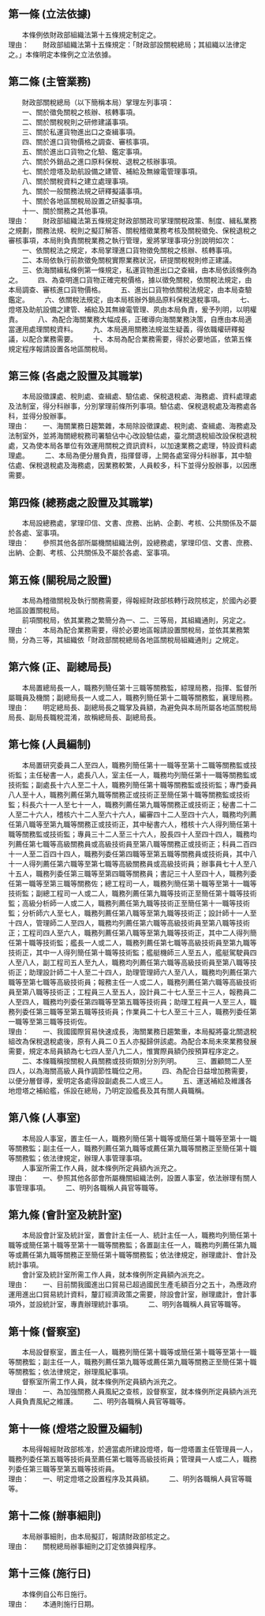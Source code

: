 第一條 (立法依據)
-----------------
　　本條例依財政部組織法第十五條規定制定之。  
理由：　　財政部組織法第十五條規定：「財政部設關稅總局；其組織以法律定之。」本條明定本條例之立法依據。

第二條 (主管業務)
-----------------
　　財政部關稅總局（以下簡稱本局）掌理左列事項：  
　　一、關於徵免關稅之核辦、核轉事項。  
　　二、關於關稅稅則之研修建議事項。  
　　三、關於私運貨物進出口之查緝事項。  
　　四、關於進口貨物價格之調查、審核事項。  
　　五、關於進出口貨物之化驗、鑑定事項。  
　　六、關於外銷品之進口原料保稅、退稅之核辦事項。  
　　七、關於燈塔及助航設備之建管、補給及無線電管理事項。  
　　八、關於關稅資料之建立處理事項。  
　　九、關於一般關務法規之研釋擬議事項。  
　　十、關於各地區關稅局設置之研擬事項。  
　　十一、關於關務之其他事項。  
理由：　　財政部組織法第五條規定財政部關政司掌理關稅政策、制度、緝私業務之規劃，關務法規、稅則之擬訂解答、關稅稽徵業務考核及關稅徵免、保稅退稅之審核事項，本局則負責關稅業務之執行管理，爰將掌理事項分別說明如次：
　　一、依關稅法之規定，本局掌理進口貨物徵免關稅之核辦、核轉事項。
　　二、本局依執行前款徵免關稅實際業務狀況，研提關稅稅則修正建議。
　　三、依海關緝私條例第一條規定，私運貨物進出口之查緝，由本局依該條例為之。
　　四、為查明進口貨物正確完稅價格，據以徵免關稅，依關稅法規定，由本局調查、審核進口貨物價格。
　　五、進出口貨物依關稅法規定，由本局查驗鑑定。
　　六、依關稅法規定，由本局核辦外銷品原料保稅退稅事項。
　　七、燈塔及助航設備之建管、補給及其無線電管理、夙由本局負責，爰予列明，以明權責。
　　八、為配合海關業務大幅成長，正確導向海關業務決策，自應由本局適當運用處理關稅資料。
　　九、本局適用關務法規滋生疑義，得依職權研釋擬議，以配合業務需要。
　　十、本局為配合業務需要，得於必要地區，依第五條規定程序報請設置各地區關稅局。

第三條 (各處之設置及其職掌)
---------------------------
　　本局設徵課處、稅則處、查緝處、驗估處、保稅退稅處、海務處、資料處理處及法制室，得分科辦事，分別掌理前條所列事項。驗估處、保稅退稅處及海務處各科，並得分股辦事。  
理由：　　一、海關業務日趨繁雜，本局除設徵課處、稅則處、查緝處、海務處及法制室外，並將海關總稅務司署驗佔中心改設驗估處，臺北關退稅組改設保稅退稅處，又為使本局各單位有效運用關稅之資訊資料，以加速業務之處理，特設資料處理處。
　　二、本局為便分層負責，指揮督導，上開各處室得分科辦事，其中驗估處、保稅退稅處及海務處，因業務較繁，人員較多，科下並得分股辦事，以因應需要。

第四條 (總務處之設置及其職掌)
-----------------------------
　　本局設總務處，掌理印信、文書、庶務、出納、企劃、考核、公共關係及不屬於各處、室事項。  
理由：　　參照其他各部所屬機關組織法例，設總務處，掌理印信、文書、庶務、出納、企劃、考核、公共關係及不屬於各處、室事項。

第五條 (關稅局之設置)
---------------------
　　本局為稽徵關稅及執行關務需要，得報經財政部核轉行政院核定，於國內必要地區設置關稅局。  
　　前項關稅局，依其業務之繁簡分為一、二、三等局，其組織通則，另定之。  
理由：　　本局為配合業務需要，得於必要地區報請設置關稅局，並依其業務繁簡，分為三等，其組織依「財政部關稅總局各地區關稅局組織通則」之規定。

第六條 (正、副總局長)
---------------------
　　本局置總局長一人，職務列簡任第十三職等關務監，綜理局務，指揮、監督所屬職員及機關；副總局長一人或二人，職務列簡任第十二職等關務監，襄理局務。  
理由：　　明定總局長、副總局長之職掌及員額，為避免與本局所屬各地區關稅局局長、副局長職稅混淆，故稱總局長、副總局長。

第七條 (人員編制)
-----------------
　　本局置研究委員二人至四人，職務列簡任第十一職等至第十二職等關務監或技術監；主任秘書一人，處長八人，室主任一人，職務均列簡任第十一職等關務監或技術監；副處長十六人至二十人，職務列簡任第十職等關務監或技術監；專門委員八人至十人，職務列薦任第九職等關務正或技術正至簡任第十職等關務監或技術監；科長六十一人至七十一人，職務列薦任第九職等關務正或技術正；秘書二十二人至二十六人，稽核六十二人至六十六人，編審四十二人至四十六人，職務均列薦任第八職等至第九職等關務正或技術正，其中秘書六人，稽核十六人得列簡任第十職等關務監或技術監；專員三十二人至三十六人，股長四十人至四十四人，職務均列薦任第七職等高級關務員或高級技術員至第八職等關務正或技術正；科員二百四十一人至二百四十四人，職務列委任第四職等至第五職等關務員或技術員，其中八十一人得列薦任第六職等至第七職等高級關務員或高級技術員；辦事員七十人至八十五人，職務列委任第三職等至第四職等關務員；書記三十人至四十人，職務列委任第一職等至第三職等關務佐；總工程司一人，職務列簡任第十職等至第十一職等技術監；副總工程司一人或二人，職務列薦任第九職等技術正至簡任第十職等技術監；高級分析師一人或二人，職務列薦任第九職等技術正至簡任第十一職等技術監；分析師六人至七人，職務列薦任第八職等至第九職等技術正；設計師十一人至十四人，管理師二人至四人，職務均列薦任第六職等高級技術員至第八職等技術正；工程司四人至六人，職務列薦任第八職等至第九職等技術正，其中二人得列簡任第十職等技術監；艦長一人或二人，職務列薦任第七職等高級技術員至第九職等技術正，其中一人得列簡任第十職等技術監；艦艇機師三人至五人，艦艇駕駛員四人至八人，副工程司五人至九人，職務均列薦任第六職等高級技術員至第八職等技術正；助理設計師二十人至二十四人，助理管理師六人至八人，職務均列薦任第六職等至第七職等高級技術員；報務主任一人或二人，職務列薦任第六職等高級技術員至第八職等技術正；工程員三人至五人，設計員二十七人至三十三人，報務員二人至四人，職務均列委任第四職等至第五職等技術員；助理工程員一人至三人，職務列委任第三職等至第五職等技術員；作業員二十七人至三十三人，職務列委任第一職等至第三職等技術佐。  
理由：　　一、我國國際貿易快速成長，海關業務日趨繁重，本局擬將臺北關退稅組改為保稅退稅處後，原有人員二０五人亦擬歸併該處。為配合本局未來業務發展需要，規定本局員額為七七四人至八九二人，惟實際員額仍按預算程序定之。
　　二、本條職稱按關稅人員關務或技術類別分別列明。
　　三、置顧問二人至四人，以為海關高級人員作調節性職位之用。
　　四、為配合日益增加務需要，以便分層督導，爰明定各處得設副處長二人或三人。
　　五、運送補給及維護各地燈塔之補給艦，係設在總局，乃明定設艦長及其有關人員職稱。

第八條 (人事室)
---------------
　　本局設人事室，置主任一人，職務列簡任第十職等或簡任第十職等至第十一職等關務監；副主任一人，職務列薦任第九職等或薦任第九職等關務正至簡任第十職等關務監；依法律規定，辦理人事管理事項。  
　　人事室所需工作人員，就本條例所定員額內派充之。  
理由：　　一、參照其他各部會所屬機關組織法例，設置人事室，依法辦理有關人事管理事項。
　　二、明列各職稱人員官等職等。

第九條 (會計室及統計室)
-----------------------
　　本局設會計室及統計室，置會計主任一人、統計主任一人，職務均列簡任第十職等或簡任第十職等至第十一職等關務監；各置副主任一人，職務均列薦任第九職等或薦任第九職等關務正至簡任第十職等關務監；依法律規定，辦理歲計、會計及統計事項。  
　　會計室及統計室所需工作人員，就本條例所定員額內派充之。  
理由：　　一、目前關我國進出口貿易已超過國民生產毛額百分之五十，為應政府運用進出口貿易統計資料，釐訂經濟政策之需要，除設會計室，辦理歲計，會計事項外，並設統計室，專責辦理統計事項。
　　二、明列各職稱人員官等職等。

第十條 (督察室)
---------------
　　本局設督察室，置主任一人，職務列簡任第十職等或簡任第十職等至第十一職等關務監；副主任一人，職務列薦任第九職等或薦任第九職等關務正至簡任第十職等關務監；依法律規定，辦理風紀事項。  
　　督察室所需工作人員，就本條例所定員額內派充之。  
理由：　　一、為加強關務人員風紀之查核，設督察室，就本條例所定員額內派充人員負責風紀之維護。
　　二、明列各職稱人員官等職等。

第十一條 (燈塔之設置及編制)
---------------------------
　　本局得報經財政部核准，於適當處所建設燈塔，每一燈塔置主任管理員一人，職務列委任第五職等技術員至薦任第七職等高級技術員；管理員一人或二人，職務列委任第三職等至第五職等技術員。  
理由：　　一、明定燈塔之設置程序及其員額。
　　二、明列各職稱人員官等職等。

第十二條 (辦事細則)
-------------------
　　本局辦事細則，由本局擬訂，報請財政部核定之。  
理由：　　關稅總局辦事細則之訂定依據與程序。

第十三條 (施行日)
-----------------
　　本條例自公布日施行。  
理由：　　本通則施行日期。
